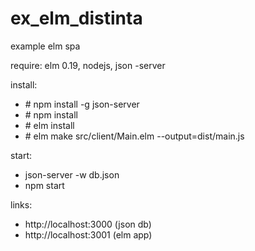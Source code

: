 # ex_elm_distinta
example elm spa

require: elm 0.19, nodejs, json -server

install:
- \# npm install -g json-server
- \# npm install
- \# elm install
- \# elm make src/client/Main.elm --output=dist/main.js

start: 
- json-server -w db.json
- npm start

links: 
- http://localhost:3000 (json db)
- http://localhost:3001 (elm app)

